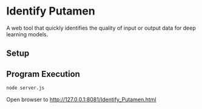 # Identify Putamen

A web tool that quickly identifies the quality of input or output data for deep learning models.

## Setup

## Program Execution

```bash
node server.js
```

Open browser to http://127.0.0.1:8081/Identify_Putamen.html
